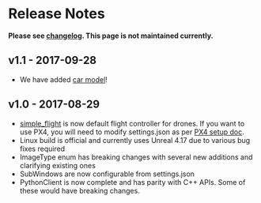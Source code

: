 # Release Notes

**Please see [changelog](CHANGELOG.md). This page is not maintained currently.**


## v1.1 - 2017-09-28
- We have added [car model](using_car.md)!

## v1.0 - 2017-08-29
- [simple_flight](simple_flight.md) is now default flight controller for drones. If you want to use PX4, you will need to modify settings.json as per [PX4 setup doc](px4_setup.md).
- Linux build is official and currently uses Unreal 4.17 due to various bug fixes required
- ImageType enum has breaking changes with several new additions and clarifying existing ones
- SubWindows are now configurable from settings.json
- PythonClient is now complete and has parity with C++ APIs. Some of these would have breaking changes.
